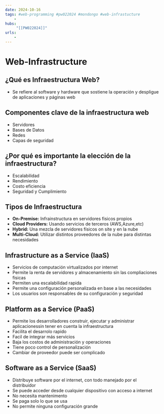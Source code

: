 ```yaml
---
date: 2024-10-16
tags: #web-programming #pw022024 #mondongo #web-infrastucture
    -
hubs:
     "[[PW022024]]"
urls:
    -
---
```


# Web-Infrastructure

## ¿Qué es Infraestructura Web?

* Se refiere al software y hardware que sostiene la operación y despligue de aplicaciones y páginas web

## Componentes clave de la infraestructura web
* Servidores
* Bases de Datos
* Redes
* Capas de seguridad

## ¿Por qué es importante la elección de la infraestructura?

* Escalabilidad
* Rendimiento
* Costo eficiencia
* Seguridad y Cumplimiento

## Tipos de Infraestructura

* **On-Premise:** Infrainstructura en servidores fisicos propios
* **Cloud Providers:** Usando servicios de terceros (AWS,Azure,etc)
* **Hybrid:** Una mezcla de servidores físicos on site y en la nube
* **Multi-Cloud:** Utilizar distintos proveedores de la nube para distintas necesidades

## Infrastructure as a Service (IaaS)

* Servicios de computación virtualizados por internet
* Permite la renta de servidores y almacenamiento sin las compliaciones fisicas
* Permiten una escalabilidad rapida
* Permite una configuración personalizada en base a las necesidades
* Los usuarios son responsables de su configuración y seguridad

## Platform as a Service (PaaS)

* Permite los desarrolladores construir, ejecutar y administrar aplicacionessin tener en cuenta la infraestructura
* Facilita el desarrolo rapido
* Facil de integrar más servicios
* Baja los costos de administración y operaciones
* Tiene poco control de personalización
* Cambiar de proveedor puede ser complicado

## Software as a Service (SaaS)

* Distribuye software por el internet, con todo manejado por el distribuidor
* Se puede acceder desde cualquier dispositivo con acceso a internet
* No necesita mantenimento
* Se paga solo lo que se usa
* No permite ninguna configuración grande

